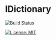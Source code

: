 # IDictionary

[![Build Status](https://travis-ci.org/xamm/IDictionary.svg?branch=master)](https://travis-ci.org/xamm/IDictionary)

[![License: MIT](https://img.shields.io/badge/License-MIT-yellow.svg)](https://opensource.org/licenses/MIT)
